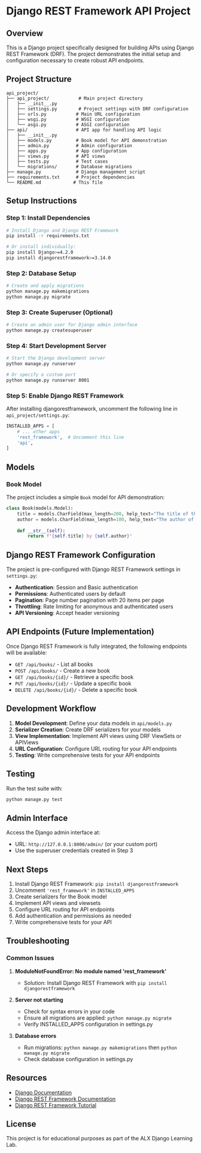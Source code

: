 # Django REST Framework API Project

## Overview
This is a Django project specifically designed for building APIs using Django REST Framework (DRF). The project demonstrates the initial setup and configuration necessary to create robust API endpoints.

## Project Structure
```
api_project/
├── api_project/           # Main project directory
│   ├── __init__.py
│   ├── settings.py        # Project settings with DRF configuration
│   ├── urls.py           # Main URL configuration
│   ├── wsgi.py           # WSGI configuration
│   └── asgi.py           # ASGI configuration
├── api/                  # API app for handling API logic
│   ├── __init__.py
│   ├── models.py         # Book model for API demonstration
│   ├── admin.py          # Admin configuration
│   ├── apps.py           # App configuration
│   ├── views.py          # API views
│   ├── tests.py          # Test cases
│   └── migrations/       # Database migrations
├── manage.py             # Django management script
├── requirements.txt      # Project dependencies
└── README.md            # This file
```

## Setup Instructions

### Step 1: Install Dependencies
```bash
# Install Django and Django REST Framework
pip install -r requirements.txt

# Or install individually:
pip install Django>=4.2.0
pip install djangorestframework>=3.14.0
```

### Step 2: Database Setup
```bash
# Create and apply migrations
python manage.py makemigrations
python manage.py migrate
```

### Step 3: Create Superuser (Optional)
```bash
# Create an admin user for Django admin interface
python manage.py createsuperuser
```

### Step 4: Start Development Server
```bash
# Start the Django development server
python manage.py runserver

# Or specify a custom port
python manage.py runserver 8001
```

### Step 5: Enable Django REST Framework
After installing djangorestframework, uncomment the following line in `api_project/settings.py`:
```python
INSTALLED_APPS = [
    # ... other apps
    'rest_framework',  # Uncomment this line
    'api',
]
```

## Models

### Book Model
The project includes a simple `Book` model for API demonstration:

```python
class Book(models.Model):
    title = models.CharField(max_length=200, help_text="The title of the book")
    author = models.CharField(max_length=100, help_text="The author of the book")
    
    def __str__(self):
        return f"{self.title} by {self.author}"
```

## Django REST Framework Configuration

The project is pre-configured with Django REST Framework settings in `settings.py`:

- **Authentication**: Session and Basic authentication
- **Permissions**: Authenticated users by default
- **Pagination**: Page number pagination with 20 items per page
- **Throttling**: Rate limiting for anonymous and authenticated users
- **API Versioning**: Accept header versioning

## API Endpoints (Future Implementation)

Once Django REST Framework is fully integrated, the following endpoints will be available:

- `GET /api/books/` - List all books
- `POST /api/books/` - Create a new book
- `GET /api/books/{id}/` - Retrieve a specific book
- `PUT /api/books/{id}/` - Update a specific book
- `DELETE /api/books/{id}/` - Delete a specific book

## Development Workflow

1. **Model Development**: Define your data models in `api/models.py`
2. **Serializer Creation**: Create DRF serializers for your models
3. **View Implementation**: Implement API views using DRF ViewSets or APIViews
4. **URL Configuration**: Configure URL routing for your API endpoints
5. **Testing**: Write comprehensive tests for your API endpoints

## Testing

Run the test suite with:
```bash
python manage.py test
```

## Admin Interface

Access the Django admin interface at:
- URL: `http://127.0.0.1:8000/admin/` (or your custom port)
- Use the superuser credentials created in Step 3

## Next Steps

1. Install Django REST Framework: `pip install djangorestframework`
2. Uncomment `'rest_framework'` in `INSTALLED_APPS`
3. Create serializers for the Book model
4. Implement API views and viewsets
5. Configure URL routing for API endpoints
6. Add authentication and permissions as needed
7. Write comprehensive tests for your API

## Troubleshooting

### Common Issues

1. **ModuleNotFoundError: No module named 'rest_framework'**
   - Solution: Install Django REST Framework with `pip install djangorestframework`

2. **Server not starting**
   - Check for syntax errors in your code
   - Ensure all migrations are applied: `python manage.py migrate`
   - Verify INSTALLED_APPS configuration in settings.py

3. **Database errors**
   - Run migrations: `python manage.py makemigrations` then `python manage.py migrate`
   - Check database configuration in settings.py

## Resources

- [Django Documentation](https://docs.djangoproject.com/)
- [Django REST Framework Documentation](https://www.django-rest-framework.org/)
- [Django REST Framework Tutorial](https://www.django-rest-framework.org/tutorial/quickstart/)

## License

This project is for educational purposes as part of the ALX Django Learning Lab.
